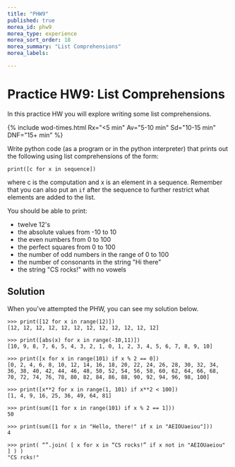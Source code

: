 ```yaml
---
title: "PHW9"
published: true
morea_id: phw9
morea_type: experience
morea_sort_order: 18
morea_summary: "List Comprehensions"
morea_labels:

---
```

# Practice HW9: List Comprehensions

In this practice HW you will explore writing some list comprehensions.

{% include wod-times.html Rx="<5 min" Av="5-10 min" Sd="10-15 min" DNF="15+ min" %}

Write python code (as a program or in the python interpreter) that prints out the following using list comprehensions of the form:

    print([c for x in sequence])

where c is the computation and x is an element in a sequence. Remember that you can also put an `if` after the sequence to further restrict what elements are added to the list.

You should be able to print:

  * twelve 12's
  * the absolute values from -10 to 10
  * the even numbers from 0 to 100
  * the perfect squares from 0 to 100
  * the number of odd numbers in the range of 0 to 100
  * the number of consonants in the string "Hi there"
  * the string "CS rocks!" with no vowels


<!--## Demonstration

Once you've finished doing the HW a single time, you can watch me do it:

{% include youtube.html id="FMj6DvHxJw8" %}

{% include wod-warning.html %}-->

## Solution

When you've attempted the PHW, you can see my solution below.

    >>> print([12 for x in range(12)])
    [12, 12, 12, 12, 12, 12, 12, 12, 12, 12, 12, 12]
    
	>>> print([abs(x) for x in range(-10,11)])
	[10, 9, 8, 7, 6, 5, 4, 3, 2, 1, 0, 1, 2, 3, 4, 5, 6, 7, 8, 9, 10]
	
	>>> print([x for x in range(101) if x % 2 == 0])
	[0, 2, 4, 6, 8, 10, 12, 14, 16, 18, 20, 22, 24, 26, 28, 30, 32, 34, 36, 38, 40, 42, 44, 46, 48, 50, 52, 54, 56, 58, 60, 62, 64, 66, 68, 70, 72, 74, 76, 78, 80, 82, 84, 86, 88, 90, 92, 94, 96, 98, 100]
	
	>>> print([x**2 for x in range(1, 101) if x**2 < 100])
	[1, 4, 9, 16, 25, 36, 49, 64, 81]
	
	>>> print(sum([1 for x in range(101) if x % 2 == 1]))
	50
	
	>>> print(sum([1 for x in "Hello, there!" if x in "AEIOUaeiou"]))
	4
	
	>>> print( “”.join( [ x for x in “CS rocks!” if x not in "AEIOUaeiou" ] ) )
	"CS rcks!"